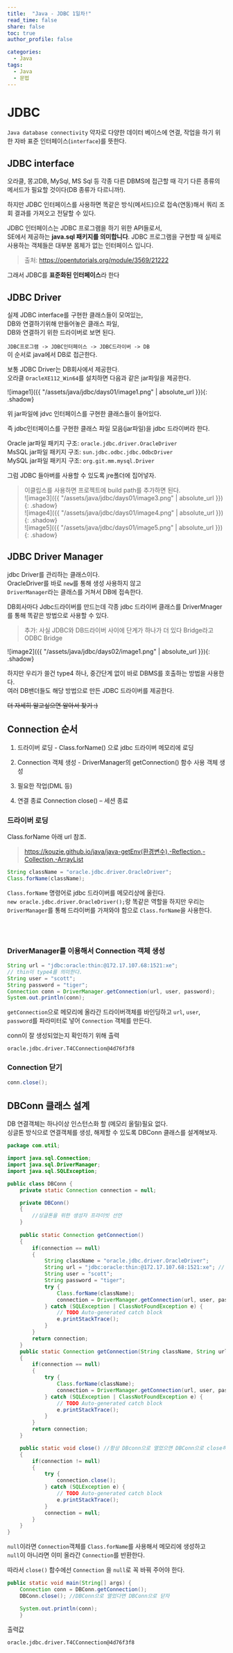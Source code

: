 ```yaml
---
title:  "Java - JDBC 1일차!"
read_time: false
share: false
toc: true
author_profile: false

categories:
  - Java
tags:
  - Java
  - 문법
---
```


# JDBC

`Java database connectivity` 약자로 
다양한 데이터 베이스에 연결, 작업을 하기 위한 자바 표준 인터페이스(`interface`)를 뜻한다.  

## JDBC interface

오라클, 몽고DB, MySql, MS Sql 등 각종 다른 DBMS에 접근할 때 각기 다른 종류의 메서드가 필요할 것이다(DB 종류가 다르니까!). 

하지만 JDBC 인터페이스를 사용하면 똑같은 방식(메서드)으로 접속(연동)해서 쿼리 조회 결과를 가져오고 전달할 수 있다.

JDBC 인터페이스는 JDBC 프로그램을 하기 위한 API들로서,  
SE에서 제공하는 **java.sql 패키지를 의미합니다**. 
JDBC 프로그램을 구현할 때 실제로 사용하는 객체들은 대부분 몸체가 없는 인터페이스 입니다.  
> 출처: https://opentutorials.org/module/3569/21222

그래서 JDBC를 **표준화된 인터페이스**라 한다  


## JDBC Driver

실제 JDBC interface를 구현한 클래스들이 모여있는,   
DB와 연결하기위해 만들어놓은 클래스 파일,  
DB와 연결하기 위한 드라이버로 보면 된다.  

`JDBC프로그램 -> JDBC인터페이스 -> JDBC드라이버 -> DB`  
이 순서로 java에서 DB로 접근한다.  

보통 JDBC Driver는 DB회사에서 제공한다.    
오라클 `OracleXE112_Win64`를 설치하면 다음과 같은 jar파일을 제공한다.  

![image1]({{ "/assets/java/jdbc/days01/image1.png" | absolute_url }}){: .shadow}  

위 jar파일에 jdvc 인터페이스를 구현한 클래스들이 들어있다.  

즉 jdbc인터페이스를 구현한 클래스 파일 모음(jar파일)을 jdbc 드라이버라 한다.  

Oracle jar파일 패키지 구조: `oracle.jdbc.driver.OracleDriver`  
MsSQL jar파일 패키지 구조: `sun.jdbc.odbc.jdbc.OdbcDriver`  
MySQL jar파일 패키지 구조: `org.git.mm.mysql.Driver`  
 

그럼 JDBC 들아버를 사용할 수 있도록 jre폴더에 집어넣자.  

>이클립스를 사용하면 프로젝트에 build path를 추가하면 된다.  
![image3]({{ "/assets/java/jdbc/days01/image3.png" | absolute_url }}){: .shadow}  
![image4]({{ "/assets/java/jdbc/days01/image4.png" | absolute_url }}){: .shadow}  
![image5]({{ "/assets/java/jdbc/days01/image5.png" | absolute_url }}){: .shadow}  




## JDBC Driver Manager

jdbc Driver를 관리하는 클래스이다.   
OracleDriver를 바로 `new`를 통해 생성 사용하지 않고  
`DriverManager`라는 클래스를 거쳐서 DB에 접속한다.  

DB회사마다 Jdbc드라이버를 만드는데 각종 jdbc 드라이버 클래스를 DriverMnager를 통해 똑같은 방법으로 사용할 수 있다.


> 추가: 사실 JDBC와 DB드라이버 사이에 단계가 하나가 더 있다 Bridge라고 ODBC Bridge  

![image2]({{ "/assets/java/jdbc/days02/image1.png" | absolute_url }}){: .shadow}  

 

하지만 우리가 쓸건 type4 하나, 
중간단계 없이 바로 DBMS를 호출하는 방법을 사용한다.  
여러 DB밴더들도 해당 방법으로 만든 JDBC 드라이버를 제공한다.  

~~더 자세히 알고싶으면 알아서 찾기 :)~~
 


## Connection 순서

1. 드라이버 로딩 - Class.forName() 으로 jdbc 드라이버 메모리에 로딩   

2. Connection 객체 생성 - DriverManager의 getConnection() 함수 사용 객체 생성  

3. 필요한 작업(DML 등)   

4. 연결 종료 Connection close() – 세션 종료   



### 드라이버 로딩

Class.forName 아래 url 참조.  
> https://kouzie.github.io/java/java-getEnv(환경변수),-Reflection,-Collection,-ArrayList   

```java
String className = "oracle.jdbc.driver.OracleDriver";
Class.forName(className);
```
`Class.forName` 명령어로 jdbc 드라이버를 메모리상에 올린다.  
`new oracle.jdbc.driver.OracleDriver();`랑 똑같은 역할을 하지만 우리는 `DriverManager`를 통해 드라이버를 가져와야 함으로 `Class.forName`을 사용한다.  


<br><br>

### DriverManager를 이용해서 Connection 객체 생성

```java
String url = "jdbc:oracle:thin:@172.17.107.68:1521:xe"; 
// thin이 type4를 의미한다.
String user = "scott";
String password = "tiger";
Connection conn = DriverManager.getConnection(url, user, password);
System.out.println(conn);
```

`getConnection`으로 메모리에 올라간 드라이버객체를 바인딩하고 `url`, `user`, `password`를 파라미터로 넣어 `Connection` 객체를 만든다.  

conn이 잘 생성되었는지 확인하기 위해 출력
```
oracle.jdbc.driver.T4CConnection@4d76f3f8
```

### Connection 닫기

```java
conn.close();
```


## DBConn 클래스 설계

DB 연결객체는 하나이상 인스턴스화 할 (메모리 올릴)필요 없다.  
싱글톤 방식으로 연결객체를 생성, 해제할 수 있도록 DBConn 클래스를 설계해보자.  

```java
package com.util;

import java.sql.Connection;
import java.sql.DriverManager;
import java.sql.SQLException;

public class DBConn {
	private static Connection connection = null;

	private DBConn()
	{
		//싱글톤을 위한 생성자 프라이빗 선언
	}
	
	public static Connection getConnection()
	{
		if(connection == null)
		{
			String className = "oracle.jdbc.driver.OracleDriver";
			String url = "jdbc:oracle:thin:@172.17.107.68:1521:xe"; // thin이 type4를 의미한다.
			String user = "scott";
			String password = "tiger";
			try {
				Class.forName(className);
				connection = DriverManager.getConnection(url, user, password);
			} catch (SQLException | ClassNotFoundException e) {
				// TODO Auto-generated catch block
				e.printStackTrace();
			}
		}
		return connection;
	}
	public static Connection getConnection(String className, String url, String user, String password)
	{
		if(connection == null)
		{
			try {
				Class.forName(className);
				connection = DriverManager.getConnection(url, user, password);
			} catch (SQLException | ClassNotFoundException e) {
				// TODO Auto-generated catch block
				e.printStackTrace();
			}
		}
		return connection;
	}

	public static void close() //항상 DBconn으로 열었으면 DBConn으로 close하자.
	{
		if(connection != null)
		{
			try {
				connection.close();
			} catch (SQLException e) {
				// TODO Auto-generated catch block
				e.printStackTrace();
			}
			connection = null;
		}
	}
}
```

`null`이라면 `Connection`객체를 `Class.forName`를 사용해서 메모리에 생성하고  
`null`이 아니라면 이미 올라간 `Connection`를 반환한다.  

따라서 `close()` 함수에선 `Connection` 을 `null`로 꼭 바꿔 주어야 한다.   

```java
public static void main(String[] args) {
    Connection conn = DBConn.getConnection();
    DBConn.close(); //DBConn으로 열었다면 DBConn으로 닫자

    System.out.println(conn);
	}
```

출력값
```
oracle.jdbc.driver.T4CConnection@4d76f3f8
```